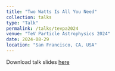 ```yaml
---
title: "Two Watts Is All You Need"
collection: talks
type: "Talk"
permalink: /talks/tevpa2024
venue: "TeV Particle Astrophysics 2024"
date: 2024-08-29
location: "San Francisco, CA, USA"
---
```


Download talk slides <a href="https://drive.google.com/file/d/1TiM-Jy9NC40CGCapgotm1uTKwAZ-IV1g/view">here</a>
